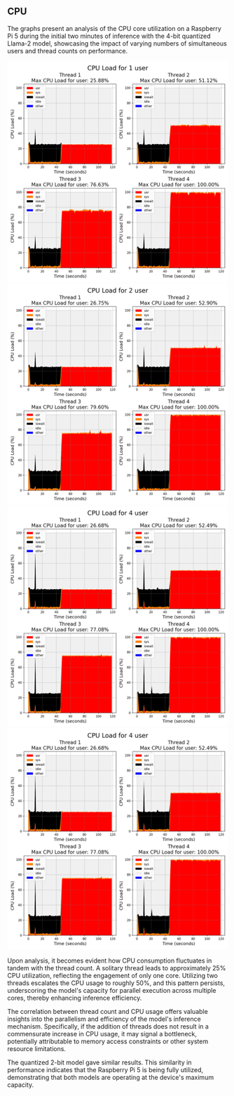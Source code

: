 CPU
---------------------------------

The graphs present an analysis of the CPU core utilization on a Raspberry Pi 5 during the initial two minutes of inference with the 4-bit quantized Llama-2 model, showcasing the impact of varying numbers of simultaneous users and thread counts on performance.

![CPU 1 user](images/cpu_img1.png)
![CPU 2 users](images/cpu_img2.png)
![CPU 4 users](images/cpu_img3.png)
![CPU 8 users](images/cpu_img3.png)

Upon analysis, it becomes evident how CPU consumption fluctuates in tandem with the thread count. A solitary thread leads to approximately 25% CPU utilization, reflecting the engagement of only one core. Utilizing two threads escalates the CPU usage to roughly 50%, and this pattern persists, underscoring the model's capacity for parallel execution across multiple cores, thereby enhancing inference efficiency.

The correlation between thread count and CPU usage offers valuable insights into the parallelism and efficiency of the model's inference mechanism. Specifically, if the addition of threads does not result in a commensurate increase in CPU usage, it may signal a bottleneck, potentially attributable to memory access constraints or other system resource limitations.

The quantized 2-bit model gave similar results. This similarity in performance indicates that the Raspberry Pi 5 is being fully utilized, demonstrating that both models are operating at the device's maximum capacity.

